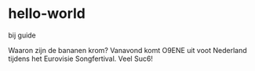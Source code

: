 # hello-world
bij guide

Waaron zijn de bananen krom?
Vanavond komt O9ENE uit voot Nederland tijdens het Eurovisie Songfertival. Veel Suc6! 
